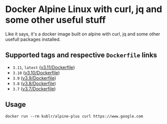 # Docker Alpine Linux with curl, jq and some other useful stuff
Like it says, it's a docker image built on alpine with curl, jq and some other usefull packages installed.

## Supported tags and respective `Dockerfile` links
 - `3.11`, `latest` ([v3.11/Dockerfile](https://github.com/kublr/docker-alpine-plus/blob/3.11/Dockerfile))
 - `3.10` ([v3.10/Dockerfile](https://github.com/kublr/docker-alpine-plus/blob/3.10/Dockerfile))
 - `3.9` ([v3.9/Dockerfile](https://github.com/kublr/docker-alpine-plus/blob/3.9/Dockerfile))
 - `3.8` ([v3.8/Dockerfile](https://github.com/kublr/docker-alpine-plus/blob/3.8/Dockerfile))
 - `3.7` ([v3.7/Dockerfile](https://github.com/kublr/docker-alpine-plus/blob/3.7/Dockerfile))

## Usage
    docker run --rm kublr/alpine-plus curl https://www.google.com
